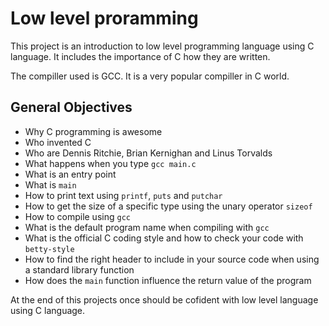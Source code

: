 # Low level proramming

This project is an introduction to low level programming language using C language. It includes the importance of C how they are written.

The compiller used is GCC. It is a very popular compiller in C world. 

## General Objectives
- Why C programming is awesome
- Who invented C
- Who are Dennis Ritchie, Brian Kernighan and Linus Torvalds
- What happens when you type `gcc main.c`
- What is an entry point
- What is `main`
- How to print text using `printf`, `puts` and `putchar`
- How to get the size of a specific type using the unary operator `sizeof`
- How to compile using `gcc`
- What is the default program name when compiling with `gcc`
- What is the official C coding style and how to check your code with `betty-style`
- How to find the right header to include in your source code when using a standard library function
- How does the `main` function influence the return value of the program

At the end of this projects once should be cofident with low level language using C language.


